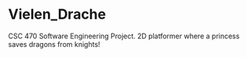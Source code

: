 # Vielen_Drache
CSC 470 Software Engineering Project. 2D platformer where a princess saves dragons from knights!
